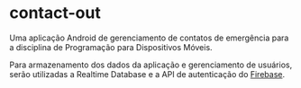 # contact-out
Uma aplicação Android de gerenciamento de contatos de emergência para a disciplina de Programação para Dispositivos Móveis.

Para armazenamento dos dados da aplicação e gerenciamento de usuários, serão utilizadas a Realtime Database e a API de autenticação do [Firebase](https://firebase.google.com/).
